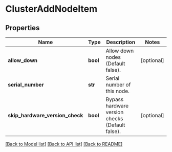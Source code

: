 # ClusterAddNodeItem

## Properties
Name | Type | Description | Notes
------------ | ------------- | ------------- | -------------
**allow_down** | **bool** | Allow down nodes (Default false). | [optional] 
**serial_number** | **str** | Serial number of this node. | 
**skip_hardware_version_check** | **bool** | Bypass hardware version checks (Default false). | [optional] 

[[Back to Model list]](../README.md#documentation-for-models) [[Back to API list]](../README.md#documentation-for-api-endpoints) [[Back to README]](../README.md)


